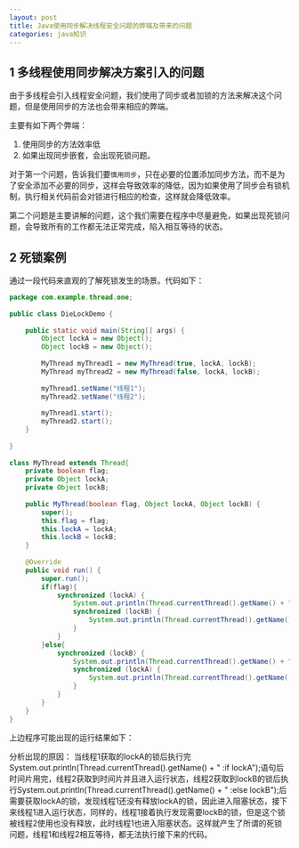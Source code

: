 ```yaml
---
layout: post
title: Java使用同步解决线程安全问题的弊端及带来的问题
categories: java知识
---
```


## 1 多线程使用同步解决方案引入的问题 ##

由于多线程会引入线程安全问题，我们使用了同步或者加锁的方法来解决这个问题，但是使用同步的方法也会带来相应的弊端。

主要有如下两个弊端：

1. 使用同步的方法效率低
2. 如果出现同步嵌套，会出现死锁问题。

对于第一个问题，告诉我们要`慎用同步`，只在必要的位置添加同步方法，而不是为了安全添加不必要的同步，这样会导致效率的降低，因为如果使用了同步会有锁机制，执行相关代码前会对锁进行相应的检查，这样就会降低效率。

第二个问题是主要讲解的问题，这个我们需要在程序中尽量避免，如果出现死锁问题，会导致所有的工作都无法正常完成，陷入相互等待的状态。

## 2 死锁案例 ##

通过一段代码来直观的了解死锁发生的场景。代码如下：

```java
package com.example.thread.one;  
  
public class DieLockDemo {  
      
    public static void main(String[] args) {  
        Object lockA = new Object();  
        Object lockB = new Object();  
          
        MyThread myThread1 = new MyThread(true, lockA, lockB);  
        MyThread myThread2 = new MyThread(false, lockA, lockB);  
          
        myThread1.setName("线程1");  
        myThread2.setName("线程2");  
          
        myThread1.start();  
        myThread2.start();  
    }  
  
}  
  
class MyThread extends Thread{  
    private boolean flag;  
    private Object lockA;  
    private Object lockB;  
  
    public MyThread(boolean flag, Object lockA, Object lockB) {  
        super();  
        this.flag = flag;  
        this.lockA = lockA;  
        this.lockB = lockB;  
    }  
  
    @Override  
    public void run() {  
        super.run();  
        if(flag){  
            synchronized (lockA) {  
                System.out.println(Thread.currentThread().getName() + " :if lockA");  
                synchronized (lockB) {  
                    System.out.println(Thread.currentThread().getName() + " :if lockB");  
                }  
            }  
        }else{  
            synchronized (lockB) {  
                System.out.println(Thread.currentThread().getName() + " :else lockB");  
                synchronized (lockA) {  
                    System.out.println(Thread.currentThread().getName() + " :else lockA");  
                }  
            }  
        }  
    }  
}  
```

上边程序可能出现的运行结果如下：

分析出现的原因：
当线程1获取的lockA的锁后执行完System.out.println(Thread.currentThread().getName() + " :if lockA");语句后时间片用完，线程2获取到时间片并且进入运行状态，线程2获取到lockB的锁后执行System.out.println(Thread.currentThread().getName() + " :else lockB");后需要获取lockA的锁，发现线程1还没有释放lockA的锁，因此进入阻塞状态，接下来线程1进入运行状态，同样的，线程1接着执行发现需要lockB的锁，但是这个锁被线程2使用也没有释放，此时线程1也进入阻塞状态。这样就产生了所谓的死锁问题，线程1和线程2相互等待，都无法执行接下来的代码。